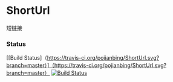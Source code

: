 # ShortUrl
短链接

 ### Status 
 [[Build Status]（https://travis-ci.org/pojianbing/ShortUrl.svg?branch=master）]（https://travis-ci.org/pojianbing/ShortUrl.svg?branch=master）
 [![Build Status](https://travis-ci.org/{ORG-or-USERNAME}/{REPO-NAME}.png?branch=master)](https://travis-ci.org/pojianbing/ShortUrl})
